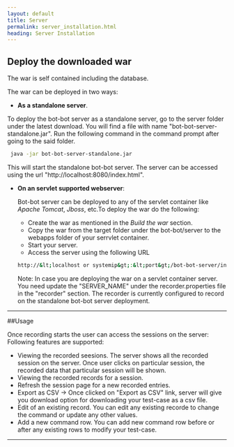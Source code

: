 ```yaml
---
layout: default
title: Server
permalink: server_installation.html
heading: Server Installation
---
```


## Deploy the downloaded war
The war is self contained including the database. 

The war can be deployed in two ways:

- **As a standalone server**.

To deploy the bot-bot server as a standalone server, go to the server folder under the latest download.
You will find a file with name "bot-bot-server-standalone.jar". Run the following command in the command prompt after going to the said folder.

```bash
 java -jar bot-bot-server-standalone.jar
```

This will start the standalone bot-bot server. The server can be accessed using the url "http://localhost:8080/index.html".

- **On an servlet supported webserver**:

	Bot-bot server can be deployed to any of the servlet container like *Apache Tomcat*, *Jboss*, etc.To deploy the war do the following:
	- Create the war as mentioned in the *Build the war* section.
	- Copy the war from the target folder under the bot-bot/server to the webapps folder of your serrvlet container.
	- Start your server.
	- Access the server using the following URL

	```bash
	http://&lt;localhost or systemip&gt;:&lt;port&gt;/bot-bot-server/index.html
	```
	Note: In case you are deploying the war on a servlet container server. You need update the "SERVER_NAME" under the recorder.properties file in the "recorder" section. The recorder is currently configured to record on the standalone bot-bot server deployment.

------------
##Usage

Once recording starts the user can access the sessions on the server:
Following features are supported:

- Viewing the recorded seesions. The server shows all the recorded session on the server. Once user clicks on particular session, the recorded data that particular session will be shown.
- Viewing the recorded records for a session.
- Refresh the session page for a new recorded entries.
- Export as CSV -> Once clicked on "Export as CSV" link, server will give you download option for downloading your test-case as a csv file.
- Edit of an existing record. You can edit any existing recorde to change the command or update any other values.
- Add a new command row. You can add new command row before or after any existing rows to modify your test-case.

----------------
